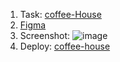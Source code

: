 1. Task: [сoffee-House](https://github.com/rolling-scopes-school/tasks/blob/master/tasks/coffee-house/coffee-house.md)
2. [Figma](https://www.figma.com/file/SAoBmuOqTfguehdT4IFRxQ/Coffee-House?type=design&node-id=0-1&mode=design)
3. Screenshot: ![image](https://github.com/vkRadchenko/coffe-house/assets/23173549/6e252a83-9d24-4f2a-9025-4b39b43fbc41)
4. Deploy: [coffee-house](https://vkradchenko.github.io/coffe-house/)

